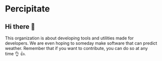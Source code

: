 # Percipitate

## Hi there 👋

This organization is about developing tools and utilities made for developers. We are even hoping to someday make software that can predict weather.
Remember that if you want to contribute, you can do so at any time 👌 👍.
